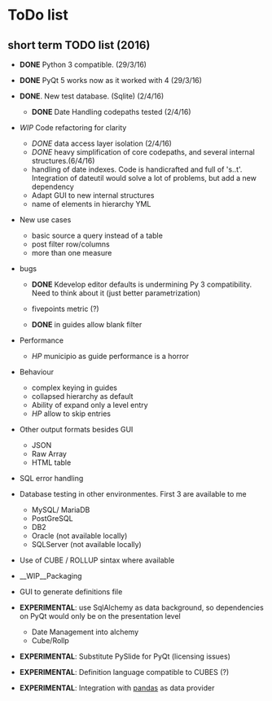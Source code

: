 # ToDo list

## short term TODO list (2016)

* __DONE__ Python 3 compatible. (29/3/16)
* __DONE__ PyQt 5 works now as it worked with 4 (29/3/16)
* __DONE__. New test database.  (Sqlite) (2/4/16)
   * __DONE__ Date Handling codepaths tested (2/4/16)

* _WIP_ Code refactoring for clarity
  * _DONE_ data access layer isolation (2/4/16)
  * _DONE_ heavy simplification of core codepaths, and several internal structures.(6/4/16)
  *  handling of date indexes. Code is handicrafted and full of 's..t'. Integration of dateutil would solve a lot
  of problems, but add a new dependency
  * Adapt GUI to new internal structures
  * name of elements in hierarchy YML
  
* New use cases
  * basic source a query instead of a table
  * post filter row/columns
  * more than one measure
 
* bugs
  * __DONE__ Kdevelop editor defaults is undermining Py 3 compatibility. Need to think about it (just better parametrization)
  * fivepoints metric (?)

  * __DONE__ in guides allow blank filter
 
* Performance
  * _HP_ municipio as guide performance is a horror
  
* Behaviour
  * complex keying in guides
  * collapsed hierarchy as default
  * Ability of expand only a level entry
  * _HP_ allow to skip entries


* Other output formats besides GUI
    * JSON
    * Raw Array
    * HTML table
    
* SQL error handling

* Database testing in other environmentes. First 3 are available to me
    * MySQL/ MariaDB
    * PostGreSQL
    * DB2
    * Oracle  (not available locally)
    * SQLServer (not available locally)

* Use of CUBE / ROLLUP sintax where available

* __WIP__Packaging

* GUI to generate definitions file
 
* __EXPERIMENTAL__: use SqlAlchemy as data background, so dependencies on PyQt would only be on the presentation level
    * Date Management into alchemy
    * Cube/Rollp
 
* __EXPERIMENTAL__: Substitute PySlide for PyQt (licensing issues)

* __EXPERIMENTAL__: Definition language compatible to CUBES (?)

* __EXPERIMENTAL__: Integration with [pandas](http://pandas.pydata.org/) as data provider
